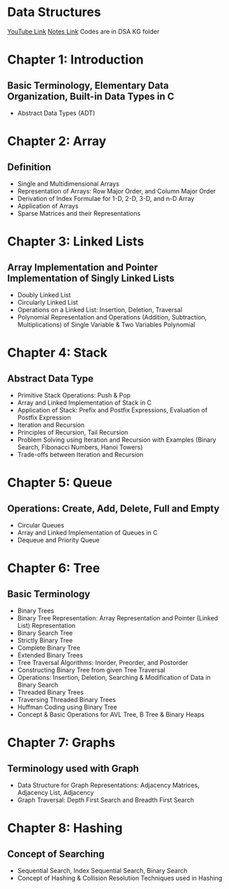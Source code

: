 # Data Structures

[YouTube Link](https://youtu.be/MdG0Vw9f1A4?feature=shared)
[Notes Link](https://knowledgegatecoding.github.io/SingleShot_UniversityExamSeries_Notes/DS%20in%207%20hours.pdf)
Codes are in DSA KG folder

# Chapter 1: Introduction

## Basic Terminology, Elementary Data Organization, Built-in Data Types in C
- Abstract Data Types (ADT)

# Chapter 2: Array

## Definition
- Single and Multidimensional Arrays
- Representation of Arrays: Row Major Order, and Column Major Order
- Derivation of Index Formulae for 1-D, 2-D, 3-D, and n-D Array
- Application of Arrays
- Sparse Matrices and their Representations

# Chapter 3: Linked Lists

## Array Implementation and Pointer Implementation of Singly Linked Lists
- Doubly Linked List
- Circularly Linked List
- Operations on a Linked List: Insertion, Deletion, Traversal
- Polynomial Representation and Operations (Addition, Subtraction, Multiplications) of Single Variable & Two Variables Polynomial

# Chapter 4: Stack

## Abstract Data Type
- Primitive Stack Operations: Push & Pop
- Array and Linked Implementation of Stack in C
- Application of Stack: Prefix and Postfix Expressions, Evaluation of Postfix Expression
- Iteration and Recursion
- Principles of Recursion, Tail Recursion
- Problem Solving using Iteration and Recursion with Examples (Binary Search, Fibonacci Numbers, Hanoi Towers)
- Trade-offs between Iteration and Recursion

# Chapter 5: Queue

## Operations: Create, Add, Delete, Full and Empty
- Circular Queues
- Array and Linked Implementation of Queues in C
- Dequeue and Priority Queue

# Chapter 6: Tree

## Basic Terminology
- Binary Trees
- Binary Tree Representation: Array Representation and Pointer (Linked List) Representation
- Binary Search Tree
- Strictly Binary Tree
- Complete Binary Tree
- Extended Binary Trees
- Tree Traversal Algorithms: Inorder, Preorder, and Postorder
- Constructing Binary Tree from given Tree Traversal
- Operations: Insertion, Deletion, Searching & Modification of Data in Binary Search
- Threaded Binary Trees
- Traversing Threaded Binary Trees
- Huffman Coding using Binary Tree
- Concept & Basic Operations for AVL Tree, B Tree & Binary Heaps

# Chapter 7: Graphs

## Terminology used with Graph
- Data Structure for Graph Representations: Adjacency Matrices, Adjacency List, Adjacency
- Graph Traversal: Depth First Search and Breadth First Search

# Chapter 8: Hashing

## Concept of Searching
- Sequential Search, Index Sequential Search, Binary Search
- Concept of Hashing & Collision Resolution Techniques used in Hashing
